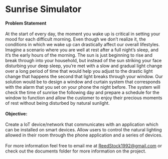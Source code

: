 # Sunrise Simulator
<b>Problem Statement</b>
<br><br>
At the start of every day, the moment you wake up is critical in setting your mood for each difficult morning. Even though we don’t realize it, the conditions in which we wake up can drastically affect our overall lifestyles. Imagine a scenario where you are well at rest after a full night’s sleep, and it’s the early hours of the morning. The sun is just beginning to rise and break through into your household, but instead of the sun striking your face disturbing your deep sleep, you’re met with a slow and gradual light change over a long period of time that would help you adjust to the drastic light change that happens the second that light breaks through your window. Our solution would be to design a window and curtain system that corresponds with the alarm that you set on your phone the night before. The system will check the time of sunrise the following day and prepare a schedule for the window to function and allow the customer to enjoy their precious moments of rest without being disturbed by natural sunlight. 
<br><br>
<b>Objective:</b>
<br><br>
Create a IoT device/network that communicates with an application which can be installed on smart devices. Allow users to control the natural lighting allowed in their room through the phone application and a series of devices.
<br><br>
For more information feel free to email me at ReedStock1992@gmail.com or check out the documents folder for more information on the project.
